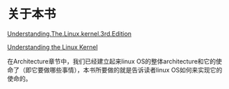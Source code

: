 # 关于本书

[Understanding.The.Linux.kernel.3rd.Edition](https://www.oreilly.com/library/view/understanding-the-linux/0596005652/)

[Understanding the Linux Kernel](https://book.douban.com/subject/1776614/)



在Architecture章节中，我们已经建立起来linux OS的整体architecture和它的使命了（即它要做哪些事情），本书所要做的就是告诉读者linux OS如何来实现它的使命的。